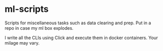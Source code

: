 # ml-scripts
Scripts for miscellaneous tasks such as data clearing and prep. Put in a repo in case my ml box explodes.

I write all the CLIs using Click and execute them in docker containers. Your milage may vary.
